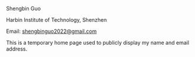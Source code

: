 Shengbin Guo

Harbin Institute of Technology, Shenzhen

Email: shengbinguo2022@gmail.com


This is a temporary home page used to publicly display my name and email address.
